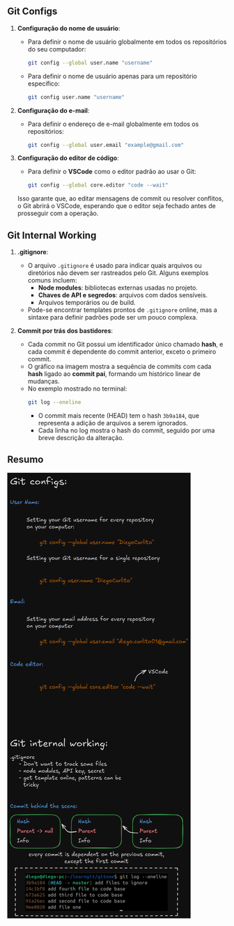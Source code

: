 ## Git Configs

1. **Configuração do nome de usuário**:
   - Para definir o nome de usuário globalmente em todos os repositórios do seu computador:
     ```bash
     git config --global user.name "username"
     ```
   - Para definir o nome de usuário apenas para um repositório específico:
     ```bash
     git config user.name "username"
     ```

2. **Configuração do e-mail**:
   - Para definir o endereço de e-mail globalmente em todos os repositórios:
     ```bash
     git config --global user.email "example@gmail.com"
     ```

3. **Configuração do editor de código**:
   - Para definir o **VSCode** como o editor padrão ao usar o Git:
     ```bash
     git config --global core.editor "code --wait"
     ```
   Isso garante que, ao editar mensagens de commit ou resolver conflitos, o Git abrirá o VSCode, esperando que o editor seja fechado antes de prosseguir com a operação.

## Git Internal Working

1. **.gitignore**:
   - O arquivo `.gitignore` é usado para indicar quais arquivos ou diretórios não devem ser rastreados pelo Git. Alguns exemplos comuns incluem:
     - **Node modules**: bibliotecas externas usadas no projeto.
     - **Chaves de API e segredos**: arquivos com dados sensíveis.
     - Arquivos temporários ou de build.
   - Pode-se encontrar templates prontos de `.gitignore` online, mas a sintaxe para definir padrões pode ser um pouco complexa.

2. **Commit por trás dos bastidores**:
   - Cada commit no Git possui um identificador único chamado **hash**, e cada commit é dependente do commit anterior, exceto o primeiro commit.
   - O gráfico na imagem mostra a sequência de commits com cada **hash** ligado ao **commit pai**, formando um histórico linear de mudanças. 
   - No exemplo mostrado no terminal:
     ```bash
     git log --oneline
     ```
     - O commit mais recente (HEAD) tem o hash `3b9a184`, que representa a adição de arquivos a serem ignorados.
     - Cada linha no log mostra o hash do commit, seguido por uma breve descrição da alteração.

## Resumo

![Configurações iniciais e funcionamento dos commits no Git](../images/git-config.png)